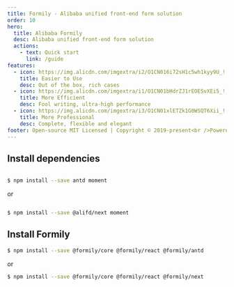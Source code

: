 ```yaml
---
title: Formily - Alibaba unified front-end form solution
order: 10
hero:
  title: Alibaba Formily
  desc: Alibaba unified front-end form solution
  actions:
    - text: Quick start
      link: /guide
features:
  - icon: https://img.alicdn.com/imgextra/i2/O1CN016i72sH1c5wh1kyy9U_!!6000000003550-55-tps-800-800.svg
    title: Easier to Use
    desc: Out of the box, rich cases
  - icon: https://img.alicdn.com/imgextra/i1/O1CN01bHdrZJ1rEOESvXEi5_!!6000000005599-55-tps-800-800.svg
    title: More Efficient
    desc: Fool writing, ultra-high performance
  - icon: https://img.alicdn.com/imgextra/i3/O1CN01xlETZk1G0WSQT6Xii_!!6000000000560-55-tps-800-800.svg
    title: More Professional
    desc: Complete, flexible and elegant
footer: Open-source MIT Licensed | Copyright © 2019-present<br />Powered by self
---
```


## Install dependencies

```bash

$ npm install --save antd moment

```

or

```bash

$ npm install --save @alifd/next moment

```

## Install Formily

```bash
$ npm install --save @formily/core @formily/react @formily/antd

```

or

```bash
$ npm install --save @formily/core @formily/react @formily/next

```

